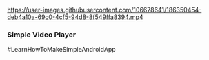 

https://user-images.githubusercontent.com/106678641/186350454-deb4a10a-69c0-4cf5-94d8-8f549ffa8394.mp4

<h3>Simple Video Player </h3>
</h4>#LearnHowToMakeSimpleAndroidApp</h4?
